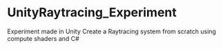 # UnityRaytracing_Experiment
Experiment made in Unity 
Create a Raytracing system from scratch using compute shaders and C#
